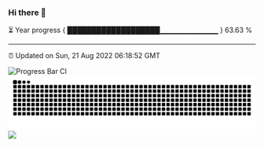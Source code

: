 ### Hi there 👋

⏳ Year progress { ███████████████████▁▁▁▁▁▁▁▁▁▁▁ } 63.63 %

---

⏰ Updated on Sun, 21 Aug 2022 06:18:52 GMT

![Progress Bar CI](https://github.com/liununu/liununu/workflows/Progress%20Bar%20CI/badge.svg)![](https://raw.githubusercontent.com/L1cardo/L1cardo/main/assets/github-contribution-grid-snake.svg)![](https://raw.githubusercontent.com/seesaws/seesaws/main/assets/github-contribution-grid-snake.svg)
